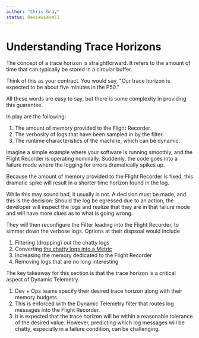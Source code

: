 ```yaml
---
author: "Chris Gray"
status: ReviewLevel1
---
```


# Understanding Trace Horizons
The concept of a trace horizon is straightforward. It refers to the amount of time that can typically be stored in a circular buffer.

Think of this as your contract. You would say, "Our trace horizon is expected to be about five minutes in the P50."

All these words are easy to say, but there is some complexity in providing this guarantee.

In play are the following:

1. The amount of memory provided to the Flight Recorder.
1. The verbosity of logs that have been sampled in by the filter.
1. The runtime characteristics of the machine, which can be dynamic.

Imagine a simple example where your software is running smoothly, and the Flight Recorder is operating nominally. Suddenly, the code goes into a failure mode where the logging for errors dramatically spikes up.

Because the amount of memory provided to the Flight Recorder is fixed, this dramatic spike will result in a shorter time horizon found in the log.

While this may sound bad, it usually is not. A decision must be made, and this is the decision: Should the log be egressed due to an action, the developer will inspect the logs and realize that they are in that failure mode and will have more clues as to what is going wrong.

They will then reconfigure the Filter leading into the Flight Recorder, to simmer down the verbose logs.  Options at their
dispsoal would include

1. Filtering (dropping) out the chatty logs
1. Converting [the chatty logs into a Metric](./Scenarios.ConvertLogsToMetrics.document.md)
1. Increasing the memory dedicated to the Flight Recorder
1. Removing logs that are no long interesting


The key takeaway for this section is that the trace horizon is a critical aspect of Dynamic Telemetry.

1. Dev + Ops teams specify their desired trace horizon along with their memory budgets.
1. This is enforced with the Dynamic Telemetry filter that routes log messages into the Flight Recorder.
1. It is expected that the trace horizon will be within a reasonable tolerance of the desired value. However, predicting which log messages will be chatty, especially in a failure condition, can be challenging.
